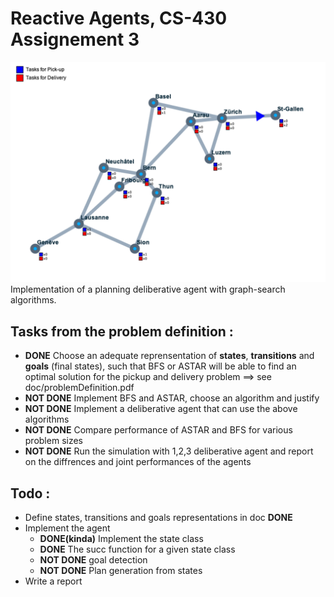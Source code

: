 # Reactive Agents, CS-430 Assignement 3

![screenshot](screenshot.png)
Implementation of a planning deliberative agent with graph-search algorithms.

## Tasks from the problem definition :
* **DONE** Choose an adequate reprensentation of **states**, **transitions** and **goals** (final states), such that BFS or ASTAR will be able to find an optimal solution for the pickup and delivery problem ==> see doc/problemDefinition.pdf
* **NOT DONE** Implement BFS and ASTAR, choose an algorithm and justify
* **NOT DONE** Implement a deliberative agent that can use the above algorithms
* **NOT DONE** Compare performance of ASTAR and BFS for various problem sizes
* **NOT DONE** Run the simulation with 1,2,3 deliberative agent and report on the diffrences and joint performances of the agents

## Todo : 

* Define states, transitions and goals representations in doc **DONE**
* Implement the agent
  * **DONE(kinda)** Implement the state class
  * **DONE** The succ function for a given state class
  * **NOT DONE** goal detection
  * **NOT DONE** Plan generation from states
* Write a report